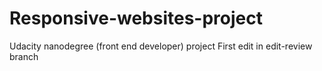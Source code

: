# Responsive-websites-project
Udacity nanodegree (front end developer) project
First edit in edit-review branch
